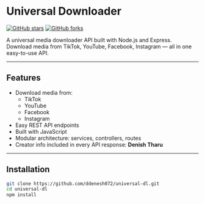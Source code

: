 # Universal Downloader

[![GitHub stars](https://img.shields.io/github/stars/ddenesh072/universal-dl?style=social)](https://github.com/ddenesh072/universal-dl/stargazers)
[![GitHub forks](https://img.shields.io/github/forks/ddenesh072/universal-dl?style=social)](https://github.com/ddenesh072/universal-dl/network/members)

A universal media downloader API built with Node.js and Express.  
Download media from TikTok, YouTube, Facebook, Instagram — all in one easy-to-use API.

---

## Features

- Download media from:
  - TikTok
  - YouTube
  - Facebook
  - Instagram
- Easy REST API endpoints
- Built with JavaScript
- Modular architecture: services, controllers, routes
- Creator info included in every API response: **Denish Tharu**

---

## Installation

```bash
git clone https://github.com/ddenesh072/universal-dl.git
cd universal-dl
npm install
